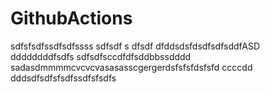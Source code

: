 # GithubActions
 
 sdfsfsdfssdfsdfssss
sdfsdf s dfsdf dfddsdsfdsdfsdfsddfASD
ddddddddfsdfs
sdfsdfsccdfdfsddbbssdddd
sadasdmmmmcvcvcvasasasscgergerdsfsfsfdsfsfd
ccccdd
dddsdfsdfsfsdfssdfsfsdfs
